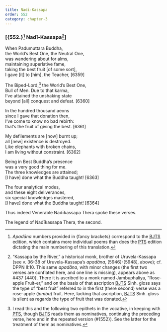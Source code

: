 ```yaml
---
title: Nadī-Kassapa
order: 552
category: chapter-3
---
```


### \[{552.}[^1] Nadī-Kassapa[^2]\]

When Padumuttara Buddha,  
the World’s Best One, the Neutral One,  
was wandering about for alms,  
maintaining superlative fame,  
taking the best fruit \[of some sort\],  
I gave \[it\] to \[him\], the Teacher, \[6359\]

The Biped-Lord,[^3] the World’s Best One,  
Bull of Men. Due to that karma,  
I’ve attained the unshaking state  
beyond \[all\] conquest and defeat. \[6360\]

In the hundred thousand aeons  
since I gave that donation then,  
I’ve come to know no bad rebirth:  
that’s the fruit of giving the best. \[6361\]

My defilements are \[now\] burnt up;  
all \[new\] existence is destroyed.  
Like elephants with broken chains,  
I am living without constraint. \[6362\]

Being in Best Buddha’s presence  
was a very good thing for me.  
The three knowledges are attained;  
\[I have\] done what the Buddha taught! \[6363\]

The four analytical modes,  
and these eight deliverances,  
six special knowledges mastered,  
\[I have\] done what the Buddha taught! \[6364\]

Thus indeed Venerable Nadīkassapa Thera spoke these verses.

The legend of Nadīkassapa Thera, the second.

[^1]: *Apadāna* numbers provided in {fancy brackets} correspond to the <abbr title="Buddha Jayanthi Tripitaka Series">BJTS</abbr> edition, which contains more individual poems than does the <abbr title="Pali Text Society">PTS</abbr> edition dictating the main numbering of this translation.

[^2]: “Kassapa by the River,” a historical monk, brother of Uruvela-Kassapa (see v. 36-38 of Uruvela-Kassapa’s *apadāna*, \[5946\]-\[5948\], above); cf. DPPN II:10. This same *apadāna*, with minor changes (the first two verses are conflated here, and one line is missing), appears above as \#437 {440}. There it is ascribed to a monk named Jambuphaliya, “Rose-apple Fruit-er,” and on the basis of that ascription <abbr title="Buddha Jayanthi Tripitaka Series">BJTS</abbr> Sinh. gloss says the type of “best fruit” referred to in the first (there second) verse was a rose-apple (*jambu*) fruit. Here, lacking that ascription, <abbr title="Buddha Jayanthi Tripitaka Series">BJTS</abbr> Sinh. gloss is silent as regards the type of fruit that was donated.

[^3]: I read this and the following two epithets in the vocative, in keeping with <abbr title="Pali Text Society">PTS</abbr>, though <abbr title="Buddha Jayanthi Tripitaka Series">BJTS</abbr> reads them as nominatives, continuing the preceding verse, here and in the repeated version (\#{552}). See the latter for the treatment of them as nominatives.
